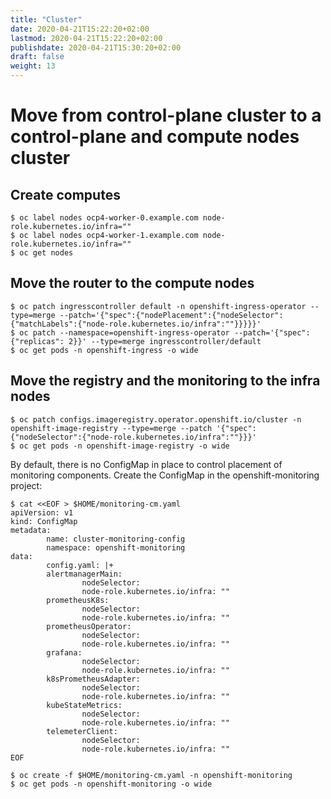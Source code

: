 ```yaml
---
title: "Cluster"
date: 2020-04-21T15:22:20+02:00
lastmod: 2020-04-21T15:22:20+02:00
publishdate: 2020-04-21T15:30:20+02:00
draft: false
weight: 13
---
```


# Move from control-plane cluster to a control-plane and compute nodes cluster

## Create computes

```		
$ oc label nodes ocp4-worker-0.example.com node-role.kubernetes.io/infra="" 
$ oc label nodes ocp4-worker-1.example.com node-role.kubernetes.io/infra=""
$ oc get nodes
```

## Move the router to the compute nodes

```	
$ oc patch ingresscontroller default -n openshift-ingress-operator --type=merge --patch='{"spec":{"nodePlacement":{"nodeSelector": {"matchLabels":{"node-role.kubernetes.io/infra":""}}}}}'
$ oc patch --namespace=openshift-ingress-operator --patch='{"spec": {"replicas": 2}}' --type=merge ingresscontroller/default
$ oc get pods -n openshift-ingress -o wide
```

## Move the registry and the monitoring to the infra nodes

```
$ oc patch configs.imageregistry.operator.openshift.io/cluster -n openshift-image-registry --type=merge --patch '{"spec":{"nodeSelector":{"node-role.kubernetes.io/infra":""}}}'
$ oc get pods -n openshift-image-registry -o wide
```

By default, there is no ConfigMap in place to control placement of monitoring components. Create the ConfigMap in the openshift-monitoring project:

```
$ cat <<EOF > $HOME/monitoring-cm.yaml
apiVersion: v1
kind: ConfigMap
metadata:
		name: cluster-monitoring-config
		namespace: openshift-monitoring
data:
		config.yaml: |+
		alertmanagerMain:
				nodeSelector:
				node-role.kubernetes.io/infra: ""
		prometheusK8s:
				nodeSelector:
				node-role.kubernetes.io/infra: ""
		prometheusOperator:
				nodeSelector:
				node-role.kubernetes.io/infra: ""
		grafana:
				nodeSelector:
				node-role.kubernetes.io/infra: ""
		k8sPrometheusAdapter:
				nodeSelector:
				node-role.kubernetes.io/infra: ""
		kubeStateMetrics:
				nodeSelector:
				node-role.kubernetes.io/infra: ""
		telemeterClient:
				nodeSelector:
				node-role.kubernetes.io/infra: ""
EOF

$ oc create -f $HOME/monitoring-cm.yaml -n openshift-monitoring
$ oc get pods -n openshift-monitoring -o wide
```
